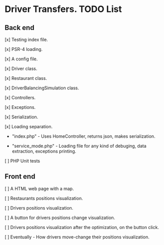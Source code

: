 # Driver Transfers. TODO List

## Back end

[x] Testing index file.

[x] PSR-4 loading.

[x] A config file.

[x] Driver class.

[x] Restaurant class.

[x] DriverBalancingSimulation class.

[x] Controllers.

[x] Exceptions.

[x] Serialization.

[x] Loading separation.

- "index.php" - Uses HomeController, returns json, makes serialization.

- "service_mode.php" - Loading file for any kind of debuging, data extraction, exceptions printing.

[ ] PHP Unit tests

## Front end

[ ] A HTML web page with a map.

[ ] Restaurants positions visualization.

[ ] Drivers positions visualization.

[ ] A button for drivers positions change visualization.

[ ] Drivers positions visualization after the optimization, on the button click.

[ ] Eventually - How drivers move-change their positions visualization.